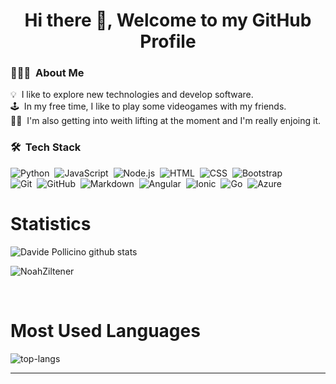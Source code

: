 <h1 align="center"> Hi there 👋, Welcome to my GitHub Profile<br/> </h1> 

### 👨🏻‍💻 &nbsp;About Me

💡 &nbsp;I like to explore new technologies and develop software.\
🕹️ &nbsp;In my free time, I like to play some videogames with my friends.\
🏋🏼 &nbsp;I'm also getting into weith lifting at the moment and I'm really enjoing it.

### 🛠 &nbsp;Tech Stack

![Python](https://img.shields.io/badge/-Python-333333?style=flat&logo=python)&nbsp;
![JavaScript](https://img.shields.io/badge/-JavaScript-333333?style=flat&logo=javascript)&nbsp;
![Node.js](https://img.shields.io/badge/-Node.js-333333?style=flat&logo=node.js)&nbsp;
![HTML](https://img.shields.io/badge/-HTML-333333?style=flat&logo=HTML5)&nbsp;
![CSS](https://img.shields.io/badge/-CSS-333333?style=flat&logo=CSS3&logoColor=1572B6)&nbsp;
![Bootstrap](https://img.shields.io/badge/-Bootstrap-333333?style=flat&logo=bootstrap&logoColor=563D7C)\
![Git](https://img.shields.io/badge/-Git-333333?style=flat&logo=git)&nbsp;
![GitHub](https://img.shields.io/badge/-GitHub-333333?style=flat&logo=github)&nbsp;
![Markdown](https://img.shields.io/badge/-Markdown-333333?style=flat&logo=markdown)&nbsp;
![Angular](https://img.shields.io/badge/-Angular-333333?style=flat&logo=angular)&nbsp;
![Ionic](https://img.shields.io/badge/-Ionic-333333?style=flat&logo=ionic)&nbsp;
![Go](https://img.shields.io/badge/-go-333333?style=flat&logo=go)&nbsp;
![Azure](https://img.shields.io/badge/-Azure-333333?style=flat&logo=azure)&nbsp;

# Statistics #

![Davide Pollicino github stats](https://github-readme-stats.vercel.app/api?username=NoahZiltener&show_icons=true&theme=tokyonight)
<p align="left"><img src="https://komarev.com/ghpvc/?username=NoahZiltener" alt="NoahZiltener" /> </p>
<br>

# Most Used Languages #

![top-langs](https://github-readme-stats.vercel.app/api/top-langs?username=NoahZiltener&show_icons=true&title_color=fff&icon_color=79ff97&text_color=9f9f9f&bg_color=151515)

---
